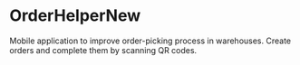 # OrderHelperNew
Mobile application to improve order-picking process in warehouses. Create orders and complete them by scanning QR codes.
